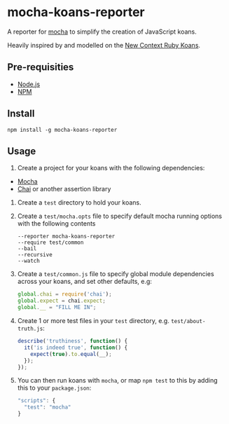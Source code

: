 mocha-koans-reporter
====================

A reporter for [mocha](http://mochajs.org/) to simplify the creation of JavaScript koans.

Heavily inspired by and modelled on the [New Context Ruby Koans](http://rubykoans.com/).

Pre-requisities
---------------

* [Node.js](http://nodejs.org/)
* [NPM](https://npmjs.org/)

Install
-------

    npm install -g mocha-koans-reporter

Usage
-----

1. Create a project for your koans with the following dependencies:
  * [Mocha](http://mochajs.org/)
  * [Chai](http://chaijs.com/) or another assertion library
1. Create a `test` directory to hold your koans.
1. Create a `test/mocha.opts` file to specify default mocha running options with the following contents

    ```
    --reporter mocha-koans-reporter
    --require test/common
    --bail
    --recursive
    --watch
    ```

1. Create a `test/common.js` file to specify global module dependencies across your koans, and set other defaults, e.g:

    ```javascript
    global.chai = require('chai');
    global.expect = chai.expect;
    global.__ = "FILL ME IN";
    ```

1. Create 1 or more test files in your `test` directory, e.g. `test/about-truth.js`:

    ```javascript
    describe('truthiness', function() {
      it('is indeed true', function() {
        expect(true).to.equal(__);
      });
    });
    ```

1. You can then run koans with `mocha`, or map `npm test` to this by adding this to your `package.json`:

    ```javascript
    "scripts": {
      "test": "mocha"
    }
    ```
    
